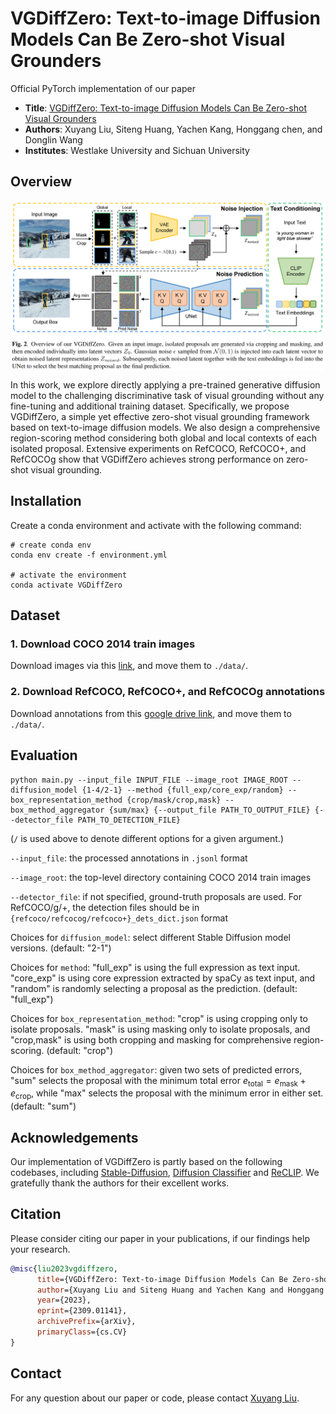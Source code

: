 # VGDiffZero: Text-to-image Diffusion Models Can Be Zero-shot Visual Grounders
Official PyTorch implementation of our paper 
* **Title**: [VGDiffZero: Text-to-image Diffusion Models Can Be Zero-shot Visual Grounders](https://arxiv.org/pdf/2309.01141.pdf)
* **Authors**: Xuyang Liu, Siteng Huang, Yachen Kang, Honggang chen, and Donglin Wang 
* **Institutes**: Westlake University and Sichuan University <br>

## Overview
<p align="center"> <img src="overview.png" width="1000" align="center"> </p>
In this work, we explore directly applying a pre-trained generative diffusion model to the challenging discriminative task of visual grounding without any fine-tuning and additional training dataset. Specifically, we propose VGDiffZero, a simple yet effective zero-shot visual grounding framework based on text-to-image diffusion models. We also design a comprehensive region-scoring method considering both global and local contexts of each isolated proposal. Extensive experiments on RefCOCO, RefCOCO+, and RefCOCOg show that VGDiffZero achieves strong performance on zero-shot visual grounding.

## Installation 
Create a conda environment and activate with the following command:
```shell
# create conda env
conda env create -f environment.yml

# activate the environment
conda activate VGDiffZero
```
## Dataset

### 1. Download COCO 2014 train images
Download images via this [link](http://images.cocodataset.org/zips/train2014.zip), and move them to `./data/`.

### 2. Download RefCOCO, RefCOCO+, and RefCOCOg annotations 
Download annotations from this [google drive link](https://drive.google.com/drive/folders/1OqbQ25xQh5HXxZLvoxLprS8w7gA54GkR?usp=drive_link), and move them to `./data/`.

## Evaluation
```shell
python main.py --input_file INPUT_FILE --image_root IMAGE_ROOT --diffusion_model {1-4/2-1} --method {full_exp/core_exp/random} --box_representation_method {crop/mask/crop,mask} --box_method_aggregator {sum/max} {--output_file PATH_TO_OUTPUT_FILE} {--detector_file PATH_TO_DETECTION_FILE}
```
(`/` is used above to denote different options for a given argument.)

`--input_file`: the processed annotations in `.jsonl` format

`--image_root`: the top-level directory containing COCO 2014 train images

`--detector_file`:  if not specified, ground-truth proposals are used. For RefCOCO/g/+, the detection files should be in `{refcoco/refcocog/refcoco+}_dets_dict.json` format

Choices for `diffusion_model`: select different Stable Diffusion model versions. (default: "2-1")

Choices for `method`: "full_exp" is using the full expression as text input. "core_exp" is using core expression extracted by spaCy as text input, and "random" is randomly selecting a proposal as the prediction. (default: "full_exp")

Choices for `box_representation_method`: "crop" is using cropping only to isolate proposals. "mask" is using masking only to isolate proposals, and "crop,mask" is using both cropping and masking for comprehensive region-scoring. (default: "crop")

Choices for `box_method_aggregator`: given two sets of predicted errors, "sum" selects the proposal with the minimum total error $e_\text{total} = e_\text{mask} + e_\text{crop}$, while "max" selects the proposal with the minimum error in either set. (default: "sum")

## Acknowledgements
Our implementation of VGDiffZero is partly based on the following codebases, including [Stable-Diffusion](https://github.com/CompVis/stable-diffusion), [Diffusion Classifier](https://github.com/diffusion-classifier/diffusion-classifier) and [ReCLIP](https://github.com/allenai/reclip). We gratefully thank the authors for their excellent works.

## Citation
Please consider citing our paper in your publications, if our findings help your research.
```bibtex
@misc{liu2023vgdiffzero,
      title={VGDiffZero: Text-to-image Diffusion Models Can Be Zero-shot Visual Grounders}, 
      author={Xuyang Liu and Siteng Huang and Yachen Kang and Honggang Chen and Donglin Wang},
      year={2023},
      eprint={2309.01141},
      archivePrefix={arXiv},
      primaryClass={cs.CV}
}
```

## Contact
For any question about our paper or code, please contact [Xuyang Liu](liuxuyang@stu.scu.edu.cn).

